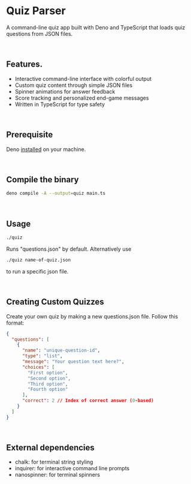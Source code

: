 <br>

# Quiz Parser

A command-line quiz app built with Deno and TypeScript that loads quiz questions
from JSON files.

<br>

## Features.

- Interactive command-line interface with colorful output
- Custom quiz content through simple JSON files
- Spinner animations for answer feedback
- Score tracking and personalized end-game messages
- Written in TypeScript for type safety

<br>

## Prerequisite

Deno [installed](https://docs.deno.com/runtime/getting_started/installation/) on your machine.

<br>

## Compile the binary

```sh
deno compile -A --output=quiz main.ts
```

<br>

## Usage

```sh
./quiz
```

Runs "questions.json" by default. Alternatively use

```sh
./quiz name-of-quiz.json
```

to run a specific json file.

<br>

## Creating Custom Quizzes

Create your own quiz by making a new questions.json file. Follow this format:

```json
{
  "questions": [
    {
      "name": "unique-question-id",
      "type": "list",
      "message": "Your question text here?",
      "choices": [
        "First option",
        "Second option",
        "Third option",
        "Fourth option"
      ],
      "correct": 2 // Index of correct answer (0-based)
    }
  ]
}
```

<br>

## External dependencies

- chalk: for terminal string styling
- inquirer: for interactive command line prompts
- nanospinner: for terminal spinners

<br>
